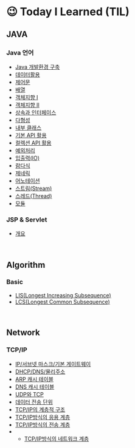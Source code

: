 # &#128521; Today I Learned (TIL) 



## JAVA

### Java 언어

- [Java 개발환경 구축](https://github.com/jngcii/TIL/blob/master/Java/JAVA%20%EC%86%8C%EA%B0%9C%20%EB%B0%8F%20%EA%B0%9C%EB%B0%9C%20%ED%99%98%EA%B2%BD%20%EA%B5%AC%EC%B6%95.m)
- [데이터활용](https://github.com/jngcii/TIL/blob/master/Java/데이터%20활용.md)
- [제어문](https://github.com/jngcii/TIL/blob/master/Java/제어문.md)
- [배열](https://github.com/jngcii/TIL/blob/master/Java/배열.md)
- [객체지향 I](https://github.com/jngcii/TIL/blob/master/Java/객체지향.md)
- [객체지향 II](https://github.com/jngcii/TIL/blob/master/Java/객체지향2.md)
- [상속과 인터페이스](https://github.com/jngcii/TIL/blob/master/Java/상속과%20인터페이스.md)
- [다형성](https://github.com/jngcii/TIL/blob/master/Java/다형성.md)
- [내부 클래스](https://github.com/jngcii/TIL/blob/master/Java/내부%20클래스.md)
- [기본 API 활용](https://github.com/jngcii/TIL/blob/master/Java/%EA%B8%B0%EB%B3%B8API%ED%99%9C%EC%9A%A9.md)
- [컬렉션 API 활용](https://github.com/jngcii/TIL/blob/master/Java/%EC%BB%AC%EB%A0%89%EC%85%98API.md)
- [예외처리](https://github.com/jngcii/TIL/blob/master/Java/%EC%98%88%EC%99%B8%EC%B2%98%EB%A6%AC.md)
- [입출력(IO)](https://github.com/jngcii/TIL/blob/master/Java/%EC%9E%85%EC%B6%9C%EB%A0%A5(IO).md)
- [람다식](https://github.com/jngcii/TIL/blob/master/Java/%EB%9E%8C%EB%8B%A4%EC%8B%9D.md)
- [제네릭](https://github.com/jngcii/TIL/blob/master/Java/%EC%A0%9C%EB%84%A4%EB%A6%AD.md)
- [어노테이션](https://github.com/jngcii/TIL/blob/master/Java/%EC%96%B4%EB%85%B8%ED%85%8C%EC%9D%B4%EC%85%98.md)
- [스트림(Stream)](https://github.com/jngcii/TIL/blob/master/Java/%EC%8A%A4%ED%8A%B8%EB%A6%BC.md)
- [스레드(Thread)](https://github.com/jngcii/TIL/blob/master/Java/%EC%8A%A4%EB%A0%88%EB%93%9C.md)
- [모듈](https://github.com/jngcii/TIL/blob/master/Java/%EB%AA%A8%EB%93%88.md)

### JSP & Servlet

- [개요](https://github.com/jngcii/TIL/blob/master/JSP%26Servlet/00_intro.md)

<br />

## Algorithm

### Basic

- [LIS(Longest Increasing Subsequence)](https://github.com/jngcii/TIL/blob/master/Algorithm/Basic/LIS.py)
- [LCS(Longest Common Subsequence)](https://github.com/jngcii/TIL/blob/master/Algorithm/Basic/LCS.py)


<br />

## Network

### TCP/IP

- [IP/서브넷 마스크/기본 게이트웨이](https://github.com/jngcii/TIL/blob/master/TCP-IP/01_IP_subnet_gateway.md)
- [DHCP/DNS/물리주소](https://github.com/jngcii/TIL/blob/master/TCP-IP/02_DHCP_DNS_MAC.md)
- [ARP 캐시 테이블](https://github.com/jngcii/TIL/blob/master/TCP-IP/03_ARP_cache_table.md)
- [DNS 캐시 테이블](https://github.com/jngcii/TIL/blob/master/TCP-IP/04_DNS_cache_table.md)
- [UDP와 TCP](https://github.com/jngcii/TIL/blob/master/TCP-IP/05_UDP_TCP.md)
- [데이터 전송 단위](https://github.com/jngcii/TIL/blob/master/TCP-IP/06_data_transfer_unit.md)
- [TCP/IP의 계층적 구조](https://github.com/jngcii/TIL/blob/master/TCP-IP/07_section_of_TCP_IP.md)
- [TCP/IP방식의 응용 계층](https://github.com/jngcii/TIL/blob/master/TCP-IP/08_App_section_of_TCP_IP.md)
- [TCP/IP방식의 전송 계층](https://github.com/jngcii/TIL/blob/master/TCP-IP/09_transfer_section_of_TCP_IP.md)
- - [TCP/IP방식의 네트워크 계층](https://github.com/jngcii/TIL/blob/master/TCP-IP/10_network_section_of_TCP_IP.md)